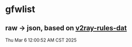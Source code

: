 # gfwlist
## raw -> json, based on [v2ray-rules-dat](https://github.com/Loyalsoldier/v2ray-rules-dat)
Thu Mar  6 12:00:52 AM CST 2025

